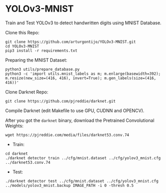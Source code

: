 # YOLOv3-MNIST

Train and Test YOLOv3 to detect handwritten digits using MNIST Database.

Clone this Repo:
```
git clone https://github.com/arturgontijo/YOLOv3-MNIST.git
cd YOLOv3-MNIST
pip3 install -r requirements.txt
```

Preparing the MNIST Dataset:
```
python3 utils/prepare_database.py
python3 -c 'import utils.mnist_labels as m; m.enlarge(basewidth=392); m.resize(new_size=(416, 416), invert=True); m.gen_labels(size=(416, 416))'
```

Clone Darknet Repo:
```
git clone https://github.com/pjreddie/darknet.git
```

Compile Darknet (edit Makefile to use GPU, CUDNN and OPENCV).

After you got the `darknet` binary, download the Pretrained Convolutional Weights:

```
wget https://pjreddie.com/media/files/darknet53.conv.74
```

- Train:
```
cd darknet
./darknet detector train ../cfg/mnist.dataset ../cfg/yolov3_mnist.cfg ../darknet53.conv.74
```

- Test:
```
./darknet detector test ../cfg/mnist.dataset ../cfg/yolov3_mnist.cfg ../models/yolov3_mnist.backup IMAGE_PATH -i 0 -thresh 0.5
```